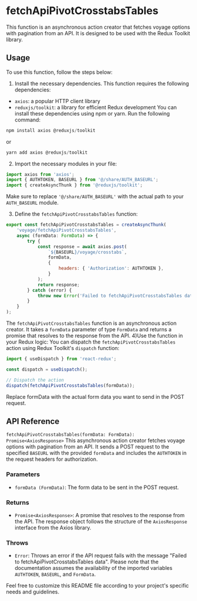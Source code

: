 # fetchApiPivotCrosstabsTables
This function is an asynchronous action creator that fetches voyage options with pagination from an API. It is designed to be used with the Redux Toolkit library.

## Usage
To use this function, follow the steps below:

1) Install the necessary dependencies. This function requires the following dependencies:

- `axios`: a popular HTTP client library
- `reduxjs/toolkit`: a library for efficient Redux development
You can install these dependencies using npm or yarn. Run the following command:

```js
npm install axios @reduxjs/toolkit
```

or 
```js
yarn add axios @reduxjs/toolkit
```
2) Import the necessary modules in your file:
```jsx
import axios from 'axios';
import { AUTHTOKEN, BASEURL } from '@/share/AUTH_BASEURL';
import { createAsyncThunk } from '@reduxjs/toolkit';
```
Make sure to replace `'@/share/AUTH_BASEURL'` with the actual path to your `AUTH_BASEURL` module.

3) Define the `fetchApiPivotCrosstabsTables` function:
```jsx
export const fetchApiPivotCrosstabsTables = createAsyncThunk(
    'voyage/fetchApiPivotCrosstabsTables',
    async (formData: FormData) => {
        try {
            const response = await axios.post(
                `${BASEURL}/voyage/crosstabs`,
                formData,
                {
                    headers: { 'Authorization': AUTHTOKEN },
                }
            );
            return response;
        } catch (error) {
            throw new Error('Failed to fetchApiPivotCrosstabsTables data');
        }
    }
);

```

The `fetchApiPivotCrosstabsTables` function is an asynchronous action creator. It takes a `formData` parameter of type `FormData` and returns a promise that resolves to the response from the API.
4)Use the function in your Redux logic:
You can dispatch the `fetchApiPivotCrosstabsTables` action using Redux Toolkit's `dispatch` function:
```jsx
import { useDispatch } from 'react-redux';

const dispatch = useDispatch();

// Dispatch the action
dispatch(fetchApiPivotCrosstabsTables(formData));
```

Replace formData with the actual form data you want to send in the POST request.

## API Reference
`fetchApiPivotCrosstabsTables(formData: FormData): Promise<AxiosResponse>`
This asynchronous action creator fetches voyage options with pagination from an API. It sends a POST request to the specified `BASEURL` with the provided `formData` and includes the `AUTHTOKEN` in the request headers for authorization.

### Parameters
- `formData (FormData)`: The form data to be sent in the POST request.
### Returns
- `Promise<AxiosResponse>`: A promise that resolves to the response from the API. The response object follows the structure of the `AxiosResponse` interface from the Axios library.
### Throws
- `Error`: Throws an error if the API request fails with the message "Failed to fetchApiPivotCrosstabsTables data".
Please note that the documentation assumes the availability of the imported variables `AUTHTOKEN`, `BASEURL`, and `FormData`.

Feel free to customize this README file according to your project's specific needs and guidelines.